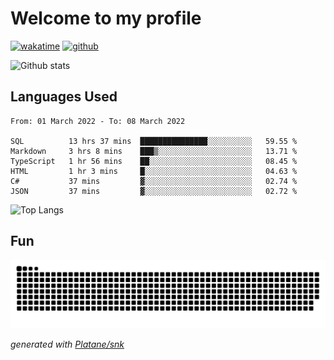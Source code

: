 # Welcome to my profile

[![wakatime](https://wakatime.com/badge/user/82c377cd-a54c-404c-b7df-177b313ca539.svg)](https://wakatime.com/@82c377cd-a54c-404c-b7df-177b313ca539)
[![github](https://img.shields.io/github/followers/xinthose?logo=github&style=plastic)](https://github.com/alanhamlett?tab=followers)

![Github stats](https://github-readme-stats.vercel.app/api?username=xinthose&show_icons=true&theme=radical&count_private=true)

## Languages Used

<!--START_SECTION:waka-->

```text
From: 01 March 2022 - To: 08 March 2022

SQL          13 hrs 37 mins  ███████████████░░░░░░░░░░   59.55 %
Markdown     3 hrs 8 mins    ███▒░░░░░░░░░░░░░░░░░░░░░   13.71 %
TypeScript   1 hr 56 mins    ██░░░░░░░░░░░░░░░░░░░░░░░   08.45 %
HTML         1 hr 3 mins     █░░░░░░░░░░░░░░░░░░░░░░░░   04.63 %
C#           37 mins         ▓░░░░░░░░░░░░░░░░░░░░░░░░   02.74 %
JSON         37 mins         ▓░░░░░░░░░░░░░░░░░░░░░░░░   02.72 %
```

<!--END_SECTION:waka-->

![Top Langs](https://github-readme-stats.vercel.app/api/top-langs/?username=xinthose)

## Fun
![github contribution grid snake animation](https://raw.githubusercontent.com/xinthose/xinthose/output/github-contribution-grid-snake.svg)

_generated with [Platane/snk](https://github.com/Platane/snk)_
